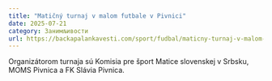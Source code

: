 ```yaml
---
title: "Matičný turnaj v malom futbale v Pivnici"
date: 2025-07-21
category: Занимљивости
url: https://backapalankavesti.com/sport/fudbal/maticny-turnaj-v-malom-futbale-v-pivnici/
---
```


Organizátorom turnaja sú Komisia pre šport Matice slovenskej v Srbsku, MOMS Pivnica a FK Slávia Pivnica.
